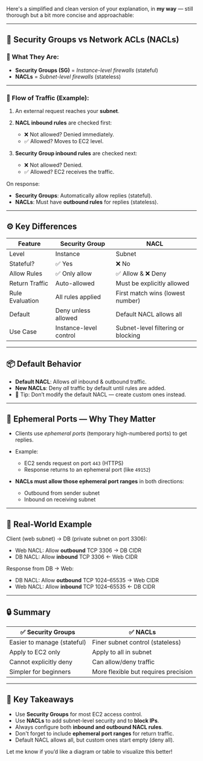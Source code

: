 Here's a simplified and clean version of your explanation, in **my way** — still thorough but a bit more concise and approachable:

---

## 🔐 **Security Groups vs Network ACLs (NACLs)**

### 🚪 What They Are:

* **Security Groups (SG)** = *Instance-level firewalls* (stateful)
* **NACLs** = *Subnet-level firewalls* (stateless)

---

### 🔄 Flow of Traffic (Example):

1. An external request reaches your **subnet**.
2. **NACL inbound rules** are checked first:

   * ❌ Not allowed? Denied immediately.
   * ✅ Allowed? Moves to EC2 level.
3. **Security Group inbound rules** are checked next:

   * ❌ Not allowed? Denied.
   * ✅ Allowed? EC2 receives the traffic.

On response:

* **Security Groups**: Automatically allow replies (stateful).
* **NACLs**: Must have **outbound rules** for replies (stateless).

---

## ⚙️ Key Differences

| Feature         | Security Group         | NACL                               |
| --------------- | ---------------------- | ---------------------------------- |
| Level           | Instance               | Subnet                             |
| Stateful?       | ✅ Yes                  | ❌ No                               |
| Allow Rules     | ✅ Only allow           | ✅ Allow & ❌ Deny                   |
| Return Traffic  | Auto-allowed           | Must be explicitly allowed         |
| Rule Evaluation | All rules applied      | First match wins (lowest number)   |
| Default         | Deny unless allowed    | Default NACL allows all            |
| Use Case        | Instance-level control | Subnet-level filtering or blocking |

---

## 📦 Default Behavior

* **Default NACL**: Allows *all* inbound & outbound traffic.
* **New NACLs**: Deny *all* traffic by default until rules are added.
* 📌 Tip: Don’t modify the default NACL — create custom ones instead.

---

## 🎯 Ephemeral Ports — Why They Matter

* Clients use *ephemeral ports* (temporary high-numbered ports) to get replies.
* Example:

  * EC2 sends request on port `443` (HTTPS)
  * Response returns to an ephemeral port (like `49152`)
* **NACLs must allow those ephemeral port ranges** in both directions:

  * Outbound from sender subnet
  * Inbound on receiving subnet

---

## 🧠 Real-World Example

Client (web subnet) → DB (private subnet on port 3306):

* Web NACL: Allow **outbound** TCP 3306 → DB CIDR
* DB NACL: Allow **inbound** TCP 3306 ← Web CIDR

Response from DB → Web:

* DB NACL: Allow **outbound** TCP 1024–65535 → Web CIDR
* Web NACL: Allow **inbound** TCP 1024–65535 ← DB CIDR

---

## 🔒 Summary

| ✅ Security Groups           | ✅ NACLs                              |
| --------------------------- | ------------------------------------ |
| Easier to manage (stateful) | Finer subnet control (stateless)     |
| Apply to EC2 only           | Apply to all in subnet               |
| Cannot explicitly deny      | Can allow/deny traffic               |
| Simpler for beginners       | More flexible but requires precision |

---

## 📌 Key Takeaways

* Use **Security Groups** for most EC2 access control.
* Use **NACLs** to add subnet-level security and to **block IPs**.
* Always configure both **inbound and outbound NACL rules**.
* Don't forget to include **ephemeral port ranges** for return traffic.
* Default NACL allows all, but custom ones start empty (deny all).

Let me know if you’d like a diagram or table to visualize this better!
